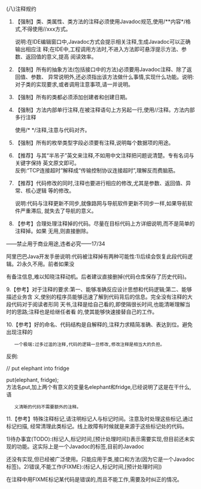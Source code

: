 \(八\)注释规约

1. 【强制】类、类属性、类方法的注释必须使用Javadoc规范,使用/\*\*内容\*/格式,不得使用//xxx方式。

   说明:在IDE编辑窗口中,Javadoc方式会提示相关注释,生成Javadoc可以正确输出相应注 释;在IDE中,工程调用方法时,不进入方法即可悬浮提示方法、参数、返回值的意义,提高 阅读效率。

2. 【强制】所有的抽象方法\(包括接口中的方法\)必须要用Javadoc注释、除了返回值、参数、 异常说明外,还必须指出该方法做什么事情,实现什么功能。说明:对子类的实现要求,或者调用注意事项,请一并说明。

3. 【强制】所有的类都必须添加创建者和创建日期。

4. 【强制】方法内部单行注释,在被注释语句上方另起一行,使用//注释。方法内部多行注释

   使用/\* \*/注释,注意与代码对齐。

5. 【强制】所有的枚举类型字段必须要有注释,说明每个数据项的用途。

6. 【推荐】与其“半吊子”英文来注释,不如用中文注释把问题说清楚。专有名词与关键字保持 英文原文即可。  
   反例:“TCP连接超时”解释成“传输控制协议连接超时”,理解反而费脑筋。

7. 【推荐】代码修改的同时,注释也要进行相应的修改,尤其是参数、返回值、异常、核心逻辑 等的修改。

   说明:代码与注释更新不同步,就像路网与导航软件更新不同步一样,如果导航软件严重滞后, 就失去了导航的意义。

8. 【参考】合理处理注释掉的代码。尽量在目标代码上方详细说明,而不是简单的注释掉。如果 无用,则直接删除。

——禁止用于商业用途,违者必究——17/34

阿里巴巴Java开发手册说明:代码被注释掉有两种可能性:1\)后续会恢复此段代码逻辑。2\)永久不用。前者如果没

有备注信息,难以知晓注释动机。后者建议直接删掉\(代码仓库保存了历史代码\)。

9.【参考】对于注释的要求:第一、能够准确反应设计思想和代码逻辑;第二、能够描述业务含 义,使别的程序员能够迅速了解到代码背后的信息。完全没有注释的大段代码对于阅读者形同 天书,注释是给自己看的,即使隔很长时间,也能清晰理解当时的思路;注释也是给继任者看 的,使其能够快速接替自己的工作。

10.【参考】好的命名、代码结构是自解释的,注释力求精简准确、表达到位。避免出现注释的

```
   一个极端:过多过滥的注释,代码的逻辑一旦修改,修改注释是相当大的负担。

```

反例:

// put elephant into fridge

put\(elephant, fridge\);  
方法名put,加上两个有意义的变量名elephant和fridge,已经说明了这是在干什么,语

```
   义清晰的代码不需要额外的注释。

```

11.【参考】特殊注释标记,请注明标记人与标记时间。注意及时处理这些标记,通过标记扫描, 经常清理此类标记。线上故障有时候就是来源于这些标记处的代码。

1\)待办事宜\(TODO\):\(标记人,标记时间,\[预计处理时间\]\)表示需要实现,但目前还未实现的功能。这实际上是一个Javadoc的标签,目前的Javadoc

还没有实现,但已经被广泛使用。只能应用于类,接口和方法\(因为它是一个Javadoc标签\)。2\)错误,不能工作\(FIXME\):\(标记人,标记时间,\[预计处理时间\]\)

在注释中用FIXME标记某代码是错误的,而且不能工作,需要及时纠正的情况。

